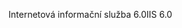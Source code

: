 <span data-ttu-id="eff0d-101">Internetová informační služba 6.0</span><span class="sxs-lookup"><span data-stu-id="eff0d-101">IIS 6.0</span></span>